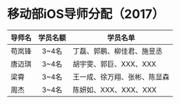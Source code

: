 # 移动部iOS导师分配（2017）

| 导师名  | 学员名额 | 学员名单            |
| ---- | :--: | --------------- |
| 苟岚锋  | 3~4名 | 丁磊、郭鹏、柳佳君、施昱丞 |
| 唐迈琪  | 3~4名 | 胡宇雯、郭巨、XXX、XXX |
| 梁霄   | 3~4名 | 王一成、徐万翔、张彬、陈显森 |
| 周杰   | 3~4名 | 陈妍如、XXX、XXX、XXX |
